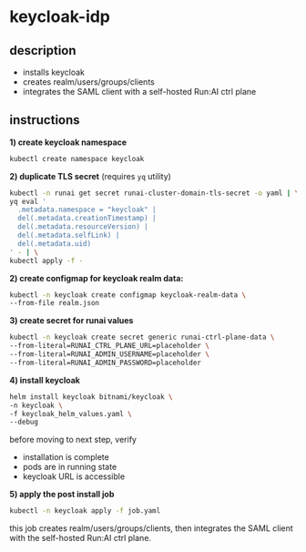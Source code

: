 # keycloak-idp
## description
- installs keycloak
- creates realm/users/groups/clients
- integrates the SAML client with a self-hosted Run:AI ctrl plane

## instructions

**1) create keycloak namespace**
```bash
kubectl create namespace keycloak
```

**2) duplicate TLS secret** (requires `yq` utility)
```bash
kubectl -n runai get secret runai-cluster-domain-tls-secret -o yaml | \
yq eval '
  .metadata.namespace = "keycloak" |
  del(.metadata.creationTimestamp) |
  del(.metadata.resourceVersion) |
  del(.metadata.selfLink) |
  del(.metadata.uid)
' - | \
kubectl apply -f -
```

**2) create configmap for keycloak realm data:**
```bash
kubectl -n keycloak create configmap keycloak-realm-data \
--from-file realm.json
```

**3) create secret for runai values**
```bash
kubectl -n keycloak create secret generic runai-ctrl-plane-data \
--from-literal=RUNAI_CTRL_PLANE_URL=placeholder \
--from-literal=RUNAI_ADMIN_USERNAME=placeholder \
--from-literal=RUNAI_ADMIN_PASSWORD=placeholder
```

**4) install keycloak**
```bash
helm install keycloak bitnami/keycloak \
-n keycloak \
-f keycloak_helm_values.yaml \
--debug
```
before moving to next step, verify
- installation is complete
- pods are in running state
- keycloak URL is accessible

**5) apply the post install job**
```bash
kubectl -n keycloak apply -f job.yaml
```
this job creates realm/users/groups/clients, then integrates the SAML client with the self-hosted Run:AI ctrl plane.